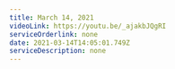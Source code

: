 ```yaml
---
title: March 14, 2021
videoLink: https://youtu.be/_ajakbJQgRI
serviceOrderlink: none
date: 2021-03-14T14:05:01.749Z
serviceDescription: none
---
```

